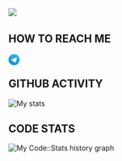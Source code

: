 ![](https://imgur.com/a/fLKIKCe)


## HOW TO REACH ME

[<img align="left" alt="codeSTACKr | Telegram" width="22px" src="https://raw.githubusercontent.com/github/explore/80688e429a7d4ef2fca1e82350fe8e3517d3494d/topics/telegram/telegram.png" />][telegram]
<br/>

## GITHUB ACTIVITY

![My stats](https://github-readme-stats.vercel.app/api?username=meeba-nc&show_icons=true&count_private=true)

## CODE STATS

![My Code::Stats history graph](https://codestats-readme.wegfan.cn/history-graph/AppLoidx?width=850&height=300&timezone=08:00&history_days=21&max_languages=9&language_colors=["3e4053","f15854","5da5da","faa43a","60bd68","f17cb0","b2912f","decf3f","b276b2","808080"])

[telegram]: https://t.me/mikhailbaum

